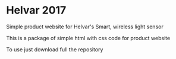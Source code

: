 # Helvar 2017
Simple product website for Helvar's Smart, wireless light sensor

This is a package of simple html with css code for product website

To use just download full the repository
